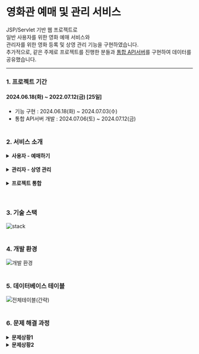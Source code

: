 # 영화관 예매 및 관리 서비스

JSP/Servlet 기반 웹 프로젝트로<br>
일반 사용자를 위한 영화 예매 서비스와<br>
관리자를 위한 영화 등록 및 상영 관리 기능을 구현하였습니다.<br>
추가적으로, 같은 주제로 프로젝트를 진행한 분들과 [통합 API서버](https://github.com/JinhwanU/Cinema-API.git)를 구현하여 데이터를 공유했습니다.

*******************

### 1. 프로젝트 기간

#### **2024.06.18(화) ~ 2022.07.12(금) [25일]**
  - 기능 구현 : 2024.06.18(화) ~ 2024.07.03(수)
  - 통합 API서버 개발 : 2024.07.06(토) ~ 2024.07.12(금)
<br><br>

### 2. 서비스 소개

<details>
   <summary><b>사용자 - 예매하기</b></summary>
<div markdown="1">

#### <mark>1. 상영 시간표에서 영화와 시간을 선택합니다</mark><br>
![예매 - 영화선택](https://github.com/user-attachments/assets/e99321cc-aa68-4bdd-a50b-ac3ea1825ef7)
*****************
#### <mark>2. 인원 설정 후 원하는 좌석을 선택하고 결제합니다.</mark><br>
![예매 - 좌석선택](https://github.com/user-attachments/assets/a754e4cd-4af5-47ae-99cd-01bd73ae2302)
*****************
<br><br><br>
</div>
</details>
<br>



<details>
   <summary><b>관리자 - 상영 관리</b></summary>
<div markdown="1">

#### <mark>1. 영화관에서 상영하고자 하는 영화를 검색하여 등록합니다.</mark><br>
![관리자 - 영화 등록](https://github.com/user-attachments/assets/6c64ca53-ff9f-4f25-9a04-9488147c258d)
*****************
#### <mark>2. 상영 일정을 등록합니다.</mark><br>
![관리자 - 상영일정 등록](https://github.com/user-attachments/assets/5b269aa5-e04d-4f56-a6a2-6026eb6dab35)
*****************
#### <mark>3. 날짜 및 상영관별로 상영 일정을 확인합니다.</mark><br>
![관리자 - 상영일정 관리](https://github.com/user-attachments/assets/20e746c3-b842-4b82-a3d2-2e591baaa3df)
*****************
<br><br><br>
</div>
</details>
<br>



<details>
   <summary><b>프로젝트 통합</b></summary>
<div markdown="1">

#### <mark>1. 통합 API서버에 HTTP 요청을 보내 다른 사람의 DB 데이터를 주고받을 수 있습니다. </mark><br>
![통합](https://github.com/user-attachments/assets/fb0b1d10-7a7e-4d2d-a700-db7b53d68972)
*****************
#### <mark>2. 다른 사람이 만든 상영일정 데이터를 가져와 예매 또한 가능합니다. </mark><br>
다음은 통합 API서버 기능 영상입니다.(3분)<br>
[구글드라이브 링크](https://drive.google.com/file/d/1ZK3ltfcLu2cVKy-n1gs8Up-pn9Xm4k_T/view?usp=sharing)
*****************
<br><br><br>
</div>
</details>
<br><br>

### 3. 기술 스택
![stack](https://github.com/user-attachments/assets/37deadb9-ad2c-4480-a3f3-0aa1e0f870b7)
<br><br>

### 4. 개발 환경
![개발 환경](https://github.com/user-attachments/assets/93c9a2c5-fff6-4a1d-8773-99264774642b)
<br><br>

### 5. 데이터베이스 테이블
![전체테이블(간략)](https://github.com/user-attachments/assets/8da44ec6-2ad5-4afa-8731-cb92c4b10842)
<br><br>

### 6. 문제 해결 과정

<details>
<summary><b>문제상황1</b></summary>
<div markdown="1">       

<b><h3>문제 상황</h3></b>
<b><h3>해결 방안</h3></b>
<b><h3>의견 결정</h3></b>
   
<br><br><hr>
</div>
</details>


<details>
<summary><b>문제상황2</b></summary>
<div markdown="1">       

<b><h3>문제 상황</h3></b>
<b><h3>해결 방안</h3></b>
<b><h3>의견 결정</h3></b>
   
<br><br><hr>
</div>
</details>


